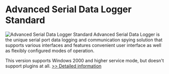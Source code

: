 # Advanced Serial Data Logger Standard
![Advanced Serial Data Logger Standard](https://mycommerce.akamaized.net/api/pimages/P186168/BIG/186168.GIF)
Advanced Serial Data Logger is the unique serial port data logging and communication spying solution that supports various interfaces and features convenient user interface as well as flexibly configured modes of operation.

This version supports Windows 2000 and higher service mode, but doesn't support plugins at all.
[>> Detailed information](https://secure.shareit.com/shareit/product.html?productid=186168&affiliateid=200057808)